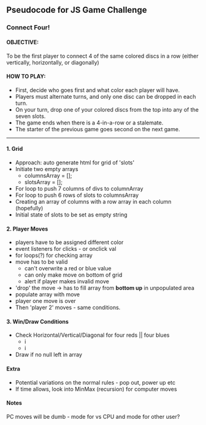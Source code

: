 ## Pseudocode for JS Game Challenge

### Connect Four!

#### OBJECTIVE:

To be the first player to connect 4 of the same colored discs in a row (either vertically, horizontally, or diagonally)

#### HOW TO PLAY:

- First, decide who goes first and what color each player will have.
- Players must alternate turns, and only one disc can be dropped in each turn.
- On your turn, drop one of your colored discs from the top into any of the seven slots.
- The game ends when there is a 4-in-a-row or a stalemate.
- The starter of the previous game goes second on the next game.

---

#### 1. Grid

- Approach: auto generate html for grid of 'slots'
- Initiate two empty arrays 
  - columnsArray = [];
  - slotsArray = [];
- For loop to push 7 columns of divs to columnArray
- For loop to push 6 rows of slots to columnsArray
- Creating an array of columns with a row array in each column (hopefully)
- Initial state of slots to be set as empty string

#### 2. Player Moves

- players have to be assigned different color
- event listeners for clicks - or onclick val
- for loops(?) for checking array 
- move has to be valid
   - can't overwrite a red or blue value
   - can only make move on bottom of grid
   - alert if player makes invalid move
- 'drop' the move -> has to fill array from <b>bottom up</b> in unpopulated area
- populate array with move
- player one move is over 
- Then 'player 2' moves - same conditions. 

#### 3. Win/Draw Conditions

- Check Horizontal/Vertical/Diagonal for four reds || four blues
  - i
  - i
- Draw if no null left in array

#### Extra

- Potential variations on the normal rules - pop out, power up etc
- If time allows, look into MinMax (recursion) for computer moves


#### Notes

PC moves will be dumb - mode for vs CPU and mode for other user?